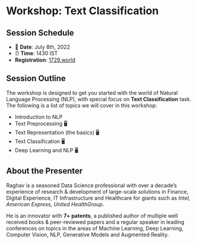 # Workshop: Text Classification

## Session Schedule
- :date: **Date**: July 8th, 2022
- :alarm_clock: **Time**: 1430 IST
- **Registration**: [1729.world]()

## Session Outline
The workshop is designed to get you started with the world of Natural Language Processing (NLP), with special focus on __Text Classification__ task. The following is a list of topics we will cover in this workshop:

- Introduction to NLP
- Text Preprocessing :desktop_computer:
- Text Representation (the basics) :desktop_computer:
- Text Classification :desktop_computer:
- Deep Learning and NLP :desktop_computer:

## About the Presenter
Raghav is a seasoned Data Science professional with over a decade’s experience of research & development of large-scale solutions in Finance, Digital Experience, IT Infrastructure and Healthcare for giants such as _Intel, American Express, United HealthGroup_.

He is an innovator with **7+ patents**, a published author of multiple well received books & peer-reviewed papers and a regular speaker in leading conferences on topics in the areas of Machine Learning, Deep Learning, Computer Vision, NLP, Generative Models and Augmented Reality.